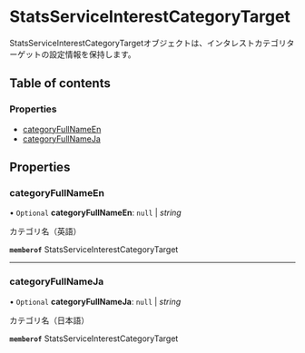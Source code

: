 # StatsServiceInterestCategoryTarget


<div lang=\"ja\">StatsServiceInterestCategoryTargetオブジェクトは、インタレストカテゴリターゲットの設定情報を保持します。</div> 

## Table of contents

### Properties

- [categoryFullNameEn](statsserviceinterestcategorytarget.md#categoryfullnameen)
- [categoryFullNameJa](statsserviceinterestcategorytarget.md#categoryfullnameja)

## Properties

### categoryFullNameEn

• `Optional` **categoryFullNameEn**: ``null`` \| *string*

<div lang=\"ja\">カテゴリ名（英語）</div> 

**`memberof`** StatsServiceInterestCategoryTarget

___

### categoryFullNameJa

• `Optional` **categoryFullNameJa**: ``null`` \| *string*

<div lang=\"ja\">カテゴリ名（日本語）</div> 

**`memberof`** StatsServiceInterestCategoryTarget
